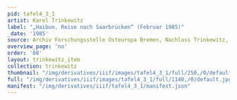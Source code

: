 ```yaml
---
pid: tafel4_3_1
artist: Karel Trinkewitz
label: "„Haibun. Reise nach Saarbrücken“ (Februar 1985)"
_date: '1985'
source: Archiv Forschungsstelle Osteuropa Bremen, Nachlass Trinkewitz, FSO 2–060.
overview_page: 'no'
order: '08'
layout: trinkewitz_item
collection: trinkewitz
thumbnail: "/img/derivatives/iiif/images/tafel4_3_1/full/250,/0/default.jpg"
full: "/img/derivatives/iiif/images/tafel4_3_1/full/1140,/0/default.jpg"
manifest: "/img/derivatives/iiif/tafel4_3_1/manifest.json"
---
```

